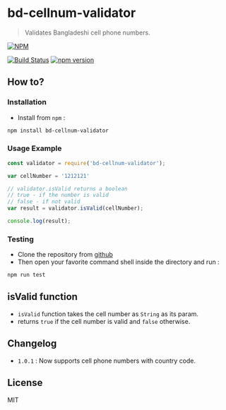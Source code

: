 # bd-cellnum-validator
> Validates Bangladeshi cell phone numbers. 

[![NPM](https://nodei.co/npm/bd-cellnum-validator.png?downloads=true&downloadRank=true&stars=true)](https://nodei.co/npm/bd-cellnum-validator/)

[![Build Status](https://travis-ci.org/ShawonAshraf/bd-cellnum-validator.svg?branch=master)](https://travis-ci.org/ShawonAshraf/bd-cellnum-validator)
[![npm version](https://badge.fury.io/js/bd-cellnum-validator.svg)](https://badge.fury.io/js/bd-cellnum-validator)

## How to?
### Installation

- Install from `npm` :
```bash
npm install bd-cellnum-validator
```

### Usage Example

```javascript
const validator = require('bd-cellnum-validator');

var cellNumber = '1212121'

// validator.isValid returns a boolean
// true - if the number is valid
// false - if not valid
var result = validator.isValid(cellNumber);

console.log(result);
```

### Testing
- Clone the repository from [github](https://github.com/ShawonAshraf/bd-cellnum-validator)
- Then open your favorite command shell inside the directory and run :

```bash
npm run test
```

## isValid function
 - `isValid` function takes the cell number as `String`  as its param.
 - returns `true` if the cell number is valid and `false` otherwise.

## Changelog
- `1.0.1` : Now supports cell phone numbers with country code. 

## License
MIT
